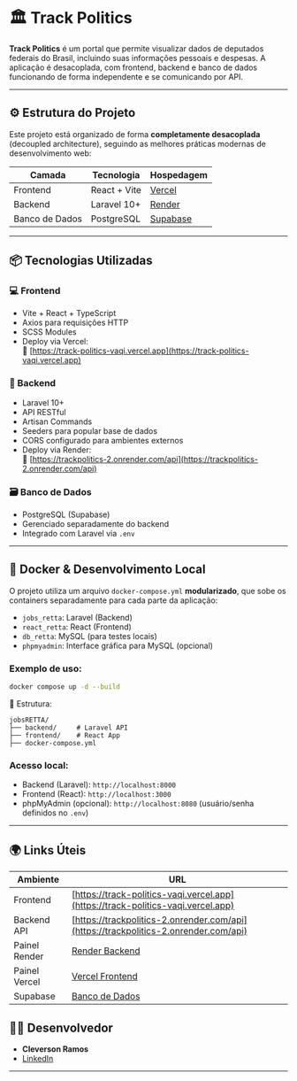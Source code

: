 # 🏛️ Track Politics

**Track Politics** é um portal que permite visualizar dados de deputados federais do Brasil, incluindo suas informações pessoais e despesas. A aplicação é desacoplada, com frontend, backend e banco de dados funcionando de forma independente e se comunicando por API.

---

## ⚙️ Estrutura do Projeto

Este projeto está organizado de forma **completamente desacoplada** (decoupled architecture), seguindo as melhores práticas modernas de desenvolvimento web:

| Camada        | Tecnologia | Hospedagem |
|---------------|------------|-------------|
| Frontend      | React + Vite | [Vercel](https://track-politics-vaqi.vercel.app) |
| Backend       | Laravel 10+ | [Render](https://dashboard.render.com/web/srv-d23aenadbo4c7381nmfg) |
| Banco de Dados| PostgreSQL | [Supabase](https://supabase.com/dashboard/project/jatjpucvoptztowwqsvy/database/migrations?showConnect=true) |

---

## 📦 Tecnologias Utilizadas

### 💻 Frontend
- Vite + React + TypeScript
- Axios para requisições HTTP
- SCSS Modules
- Deploy via Vercel:  
  🔗 [https://track-politics-vaqi.vercel.app](https://track-politics-vaqi.vercel.app)

### 🔧 Backend
- Laravel 10+
- API RESTful
- Artisan Commands
- Seeders para popular base de dados
- CORS configurado para ambientes externos
- Deploy via Render:  
  🔗 [https://trackpolitics-2.onrender.com/api](https://trackpolitics-2.onrender.com/api)

### 🗃️ Banco de Dados
- PostgreSQL (Supabase)
- Gerenciado separadamente do backend
- Integrado com Laravel via `.env`

---

## 🐳 Docker & Desenvolvimento Local

O projeto utiliza um arquivo `docker-compose.yml` **modularizado**, que sobe os containers separadamente para cada parte da aplicação:

- `jobs_retta`: Laravel (Backend)
- `react_retta`: React (Frontend)
- `db_retta`: MySQL (para testes locais)
- `phpmyadmin`: Interface gráfica para MySQL (opcional)

### Exemplo de uso:

```bash
docker compose up -d --build
```

📂 Estrutura:

```
jobsRETTA/
├── backend/     # Laravel API
├── frontend/    # React App
├── docker-compose.yml
```

### Acesso local:

- Backend (Laravel): `http://localhost:8000`
- Frontend (React): `http://localhost:3000`
- phpMyAdmin (opcional): `http://localhost:8080` (usuário/senha definidos no `.env`)

---

## 🌍 Links Úteis

| Ambiente       | URL                                                                 |
|----------------|----------------------------------------------------------------------|
| Frontend       | [https://track-politics-vaqi.vercel.app](https://track-politics-vaqi.vercel.app) |
| Backend API    | [https://trackpolitics-2.onrender.com/api](https://trackpolitics-2.onrender.com/api) |
| Painel Render  | [Render Backend](https://dashboard.render.com/web/srv-d23aenadbo4c7381nmfg) |
| Painel Vercel  | [Vercel Frontend](https://vercel.com/cleversons-projects-deaeab14/track-politics-vaqi) |
| Supabase       | [Banco de Dados](https://supabase.com/dashboard/project/jatjpucvoptztowwqsvy/database/migrations?showConnect=true) |

## 👨‍💻 Desenvolvedor

- **Cleverson Ramos**
- [LinkedIn](https://www.linkedin.com/in/cleverson-ti-ramos/)

---